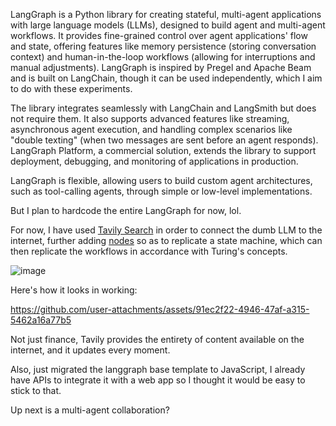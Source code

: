 LangGraph is a Python library for creating stateful, multi-agent applications with large language models (LLMs), designed to build agent and multi-agent workflows. It provides fine-grained control over agent applications' flow and state, offering features like memory persistence (storing conversation context) and human-in-the-loop workflows (allowing for interruptions and manual adjustments). LangGraph is inspired by Pregel and Apache Beam and is built on LangChain, though it can be used independently, which I aim to do with these experiments.

The library integrates seamlessly with LangChain and LangSmith but does not require them. It also supports advanced features like streaming, asynchronous agent execution, and handling complex scenarios like "double texting" (when two messages are sent before an agent responds). LangGraph Platform, a commercial solution, extends the library to support deployment, debugging, and monitoring of applications in production.

LangGraph is flexible, allowing users to build custom agent architectures, such as tool-calling agents, through simple or low-level implementations.

But I plan to hardcode the entire LangGraph for now, lol.

For now, I have used [Tavily Search](https://tavily.com/) in order to connect the dumb LLM to the internet, further adding [nodes](./base/index.js) so as to replicate a state machine, which can then replicate the workflows in accordance with Turing's concepts.

![image](https://github.com/user-attachments/assets/23e30385-d169-4712-8f1a-bea8d371a964)

Here's how it looks in working:

https://github.com/user-attachments/assets/91ec2f22-4946-47af-a315-5462a16a77b5

Not just finance, Tavily provides the entirety of content available on the internet, and it updates every moment.

Also, just migrated the langgraph base template to JavaScript, I already have APIs to integrate it with a web app so I thought it would be easy to stick to that.

Up next is a multi-agent collaboration?

